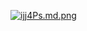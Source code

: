 <a href="https://freeimage.host/i/ijj4Ps"><img src="https://iili.io/ijj4Ps.md.png" alt="ijj4Ps.md.png" border="0"></a>
